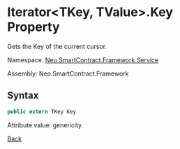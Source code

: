 # Iterator\<TKey, TValue>.Key Property

Gets the Key of the current cursor.

Namespace: [Neo.SmartContract.Framework.Service](../../Neo.SmartContract.Framework.Service.md)

Assembly: Neo.SmartContract.Framework

## Syntax

```c#
public extern TKey Key
```

Attribute value: genericity.



[Back](../Iterator.md)